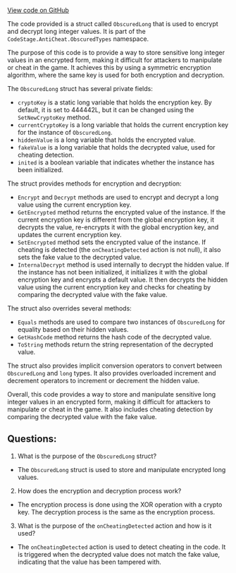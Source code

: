 [View code on GitHub](https://github.com/TieHaxJan/Brick-Force/Assembly-CSharp\CodeStage.AntiCheat.ObscuredTypes\ObscuredLong.cs)

The code provided is a struct called `ObscuredLong` that is used to encrypt and decrypt long integer values. It is part of the `CodeStage.AntiCheat.ObscuredTypes` namespace.

The purpose of this code is to provide a way to store sensitive long integer values in an encrypted form, making it difficult for attackers to manipulate or cheat in the game. It achieves this by using a symmetric encryption algorithm, where the same key is used for both encryption and decryption.

The `ObscuredLong` struct has several private fields:
- `cryptoKey` is a static long variable that holds the encryption key. By default, it is set to 444442L, but it can be changed using the `SetNewCryptoKey` method.
- `currentCryptoKey` is a long variable that holds the current encryption key for the instance of `ObscuredLong`.
- `hiddenValue` is a long variable that holds the encrypted value.
- `fakeValue` is a long variable that holds the decrypted value, used for cheating detection.
- `inited` is a boolean variable that indicates whether the instance has been initialized.

The struct provides methods for encryption and decryption:
- `Encrypt` and `Decrypt` methods are used to encrypt and decrypt a long value using the current encryption key.
- `GetEncrypted` method returns the encrypted value of the instance. If the current encryption key is different from the global encryption key, it decrypts the value, re-encrypts it with the global encryption key, and updates the current encryption key.
- `SetEncrypted` method sets the encrypted value of the instance. If cheating is detected (the `onCheatingDetected` action is not null), it also sets the fake value to the decrypted value.
- `InternalDecrypt` method is used internally to decrypt the hidden value. If the instance has not been initialized, it initializes it with the global encryption key and encrypts a default value. It then decrypts the hidden value using the current encryption key and checks for cheating by comparing the decrypted value with the fake value.

The struct also overrides several methods:
- `Equals` methods are used to compare two instances of `ObscuredLong` for equality based on their hidden values.
- `GetHashCode` method returns the hash code of the decrypted value.
- `ToString` methods return the string representation of the decrypted value.

The struct also provides implicit conversion operators to convert between `ObscuredLong` and `long` types. It also provides overloaded increment and decrement operators to increment or decrement the hidden value.

Overall, this code provides a way to store and manipulate sensitive long integer values in an encrypted form, making it difficult for attackers to manipulate or cheat in the game. It also includes cheating detection by comparing the decrypted value with the fake value.
## Questions: 
 1. What is the purpose of the `ObscuredLong` struct?
- The `ObscuredLong` struct is used to store and manipulate encrypted long values.

2. How does the encryption and decryption process work?
- The encryption process is done using the XOR operation with a crypto key. The decryption process is the same as the encryption process.

3. What is the purpose of the `onCheatingDetected` action and how is it used?
- The `onCheatingDetected` action is used to detect cheating in the code. It is triggered when the decrypted value does not match the fake value, indicating that the value has been tampered with.